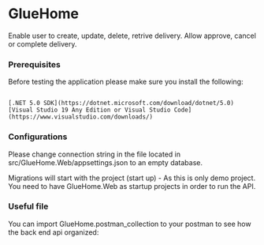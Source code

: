 # GlueHome

Enable user to create, update, delete, retrive delivery.
Allow approve, cancel or complete delivery.

### Prerequisites

Before testing the application please make sure you install the following:

```

[.NET 5.0 SDK](https://dotnet.microsoft.com/download/dotnet/5.0)
[Visual Studio 19 Any Edition or Visual Studio Code] (https://www.visualstudio.com/downloads/)
```

### Configurations

Please change connection string in the file located in src/GlueHome.Web/appsettings.json to an empty database.

Migrations will start with the project (start up) - As this is only demo project.
You need to have GlueHome.Web as startup projects in order to run the API.

### Useful file

You can import GlueHome.postman_collection to your postman to see how the back end api organized:
